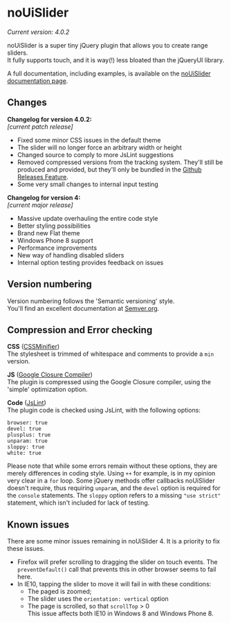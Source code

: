 # noUiSlider
_Current version: 4.0.2_

noUiSlider is a super tiny jQuery plugin that allows you to create range sliders.  
It fully supports touch, and it is way(!) less bloated than the jQueryUI library.

A full documentation, including examples, is available on the [noUiSlider documentation page](http://refreshless.com/nouislider/).

Changes
-------

**Changelog for version 4.0.2:**  
_[current patch release]_
+ Fixed some minor CSS issues in the default theme
+ The slider will no longer force an arbitrary width or height
+ Changed source to comply to more JsLint suggestions
+ Removed compressed versions from the tracking system.  They'll still be produced and provided, but they'll only be bundled in the [Github Releases Feature](https://github.com/blog/1547-release-your-software).
+ Some very small changes to internal input testing

**Changelog for version 4:**  
_[current major release]_

+ Massive update overhauling the entire code style
+ Better styling possibilities
+ Brand new Flat theme
+ Windows Phone 8 support
+ Performance improvements
+ New way of handling disabled sliders
+ Internal option testing provides feedback on issues

Version numbering
------------------------------
Version numbering follows the 'Semantic versioning' style.  
You'll find an excellent documentation at [Semver.org](http://semver.org/).

Compression and Error checking
------------------------------
**CSS** ([CSSMinifier](http://cssminifier.com/))  
The stylesheet is trimmed of whitespace and comments to provide a `min` version.

**JS** ([Google Closure Compiler](http://closure-compiler.appspot.com/home))  
The plugin is compressed using the Google Closure compiler, using the 'simple' optimization option.  


**Code** ([JsLint](http://jslint.com/))  
The plugin code is checked using JsLint, with the following options:
```
browser: true
devel: true
plusplus: true
unparam: true
sloppy: true
white: true
```

Please note that while some errors remain without these options, they are merely differences in coding style. Using `++` for example, is in my opinion very clear in a `for` loop. Some jQuery methods offer callbacks noUiSlider doesn't require, thus requiring `unparam`, and the `devel` option is required for the `console` statements.  The `sloppy` option refers to a missing `"use strict"` statement, which isn't included for lack of testing.  

Known issues
------------
There are some minor issues remaining in noUiSlider 4. It is a priority to fix these issues.

+ Firefox will prefer scrolling to dragging the slider on touch events. The `preventDefault()` call that prevents this in other browser seems to fail here.
+ In IE10, tapping the slider to move it will fail in with these conditions:
    + The paged is zoomed;
	+ The slider uses the `orientation: vertical` option
	+ The page is scrolled, so that `scrollTop` > 0  
	This issue affects both IE10 in Windows 8 and Windows Phone 8.
